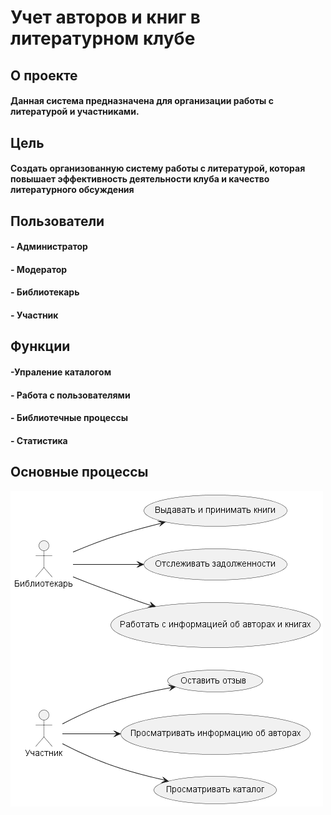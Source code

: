 # Учет авторов и книг в литературном клубе
## О проекте
#### Данная система предназначена для организации работы с литературой и участниками.

## Цель
#### Создать организованную систему работы с литературой, которая повышает эффективность деятельности клуба и качество литературного обсуждения

## Пользователи 
#### - Администратор
#### - Модератор
#### - Библиотекарь
#### - Участник

## Функции 
#### -Упраление каталогом
#### - Работа с пользователями
#### - Библиотечные процессы
#### - Статистика

## Основные процессы
![Основные процессы](https://github.com/tyquipwoowk07-debug/aaa/blob/main/out/diagr/diagr.png)


